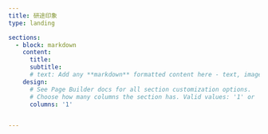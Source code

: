 ```yaml
---
title: 研途印象
type: landing

sections:
  - block: markdown
    content:
      title: 
      subtitle: 
      # text: Add any **markdown** formatted content here - text, images, videos, galleries - and even HTML code!
    design:
      # See Page Builder docs for all section customization options.
      # Choose how many columns the section has. Valid values: '1' or '2'.
      columns: '1'


---
```

